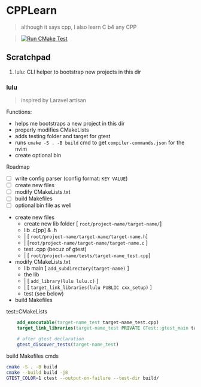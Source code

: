 # CPPLearn

> although it says cpp, I also learn C b4 any CPP

 
> [![Run CMake Test](https://github.com/BirnadinErick/cpplearn/actions/workflows/cmake-single-platform.yml/badge.svg?branch=main&event=push)](https://github.com/BirnadinErick/cpplearn/actions/workflows/cmake-single-platform.yml)

## Scratchpad

1. lulu: CLI helper to bootstrap new projects in this dir

### lulu

> inspired by Laravel artisan

Functions:

- helps me bootstraps a new project in this dir
- properly modifies CMakeLists
- adds testing folder and target for gtest
- runs `cmake -S . -B build` cmd to get `compiler-commands.json` for the nvim
- create optional bin

Roadmap

- [ ] write config parser (config format: `KEY VALUE`)
- [ ] create new files
- [ ] modify CMakeLists.txt
- [ ] build Makefiles
- [ ] optional bin file as well

- create new files
  - create new lib folder [ `root/project-name/target-name/`]
  - lib \.c[pp] & \.h
  - | [ `root/project-name/target-name/target-name.h`]
  - | [`root/project-name/target-name/target-name.c` ]
  - test \.cpp (becuz of gtest)
  - | [ `root/project-name/tests/target-name_test.cpp`]
- modify CMakeLists.txt
  - lib main [ `add_subdirectory(target-name)` ]
  - the lib
  - | [ `add_library(lulu lulu.c)` ]
  - | [ `target_link_libraries(lulu PUBLIC cxx_setup)` ]
  - test (see below)
- build Makefiles

test::CMakeLists

```cmake
    add_executable(target-name_test target-name_test.cpp)
    target_link_libraries(target-name_test PRIVATE GTest::gtest_main target-name)

    # after gtest declaration
    gtest_discover_tests(target-name_test)
```

build Makefiles cmds

```bash
cmake -S . -B build
cmake --build build -j8
GTEST_COLOR=1 ctest --output-on-failure --test-dir build/
```
